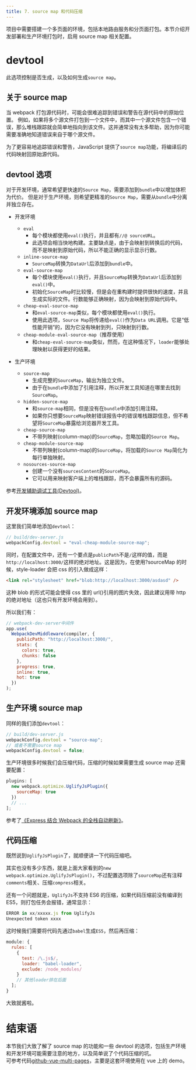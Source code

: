 ```yaml
---
title: 7. source map 和代码压缩
---
```


项目中需要搭建一个多页面的环境，包括本地路由服务和分页面打包。本节介绍开发部署和生产环境打包时，启用 source map 相关配置。

<!--more-->

# devtool

此选项控制是否生成，以及如何生成`source map`。

## 关于 source map

当 webpack 打包源代码时，可能会很难追踪到错误和警告在源代码中的原始位置。
例如，如果将多个源文件打包到一个文件中，而其中一个源文件包含一个错误，那么堆栈跟踪就会简单地指向到该文件。这并通常没有太多帮助，因为你可能需要准确地知道错误来自于哪个源文件。

为了更容易地追踪错误和警告，JavaScript 提供了`source map`功能，将编译后的代码映射回原始源代码。

## devtool 选项

对于开发环境，通常希望更快速的`Source Map`，需要添加到`bundle`中以增加体积为代价。
但是对于生产环境，则希望更精准的`Source Map`，需要从`bundle`中分离并独立存在。

- 开发环境

  - `eval`
    - 每个模块都使用`eval()`执行，并且都有`//@ sourceURL`。
    - 此选项会相当快地构建。主要缺点是，由于会映射到转换后的代码，而不是映射到原始代码，所以不能正确的显示显示行数。
  - `inline-source-map`
    - `SourceMap`转换为`DataUrl`后添加到`bundle`中。
  - `eval-source-map`
    - 每个模块使用`eval()`执行，并且`SourceMap`转换为`DataUrl`后添加到`eval()`中。
    - 初始化`SourceMap`时比较慢，但是会在重构建时提供很快的速度，并且生成实际的文件。行数能够正确映射，因为会映射到原始代码中。
  - `cheap-eval-source-map`
    - 和`eval-source-map`类似，每个模块都使用`eval()`执行。
    - 使用此选项，`Source Map`将传递给`eval()`作为`Data URL`调用。它是“低性能开销”的，因为它没有映射到列，只映射到行数。
  - `cheap-module-eval-source-map`（推荐使用）
    - 和`cheap-eval-source-map`类似，然而，在这种情况下，`loader`能够处理映射以获得更好的结果。

- 生产环境
  - `source-map`
    - 生成完整的`SourceMap`，输出为独立文件。
    - 由于在`bundle`中添加了引用注释，所以开发工具知道在哪里去找到`SourceMap`。
  - `hidden-source-map`
    - 和`source-map`相同，但是没有在`bundle`中添加引用注释。
    - 如果你只想要`SourceMap`映射错误报告中的错误堆栈跟踪信息，但不希望将`SourceMap`暴露给浏览器开发工具。
  - `cheap-source-map`
    - 不带列映射(column-map)的`SourceMap`，忽略加载的`Source Map`。
  - `cheap-module-source-map`
    - 不带列映射(column-map)的`SourceMap`，将加载的`Source Map`简化为每行单独映射。
  - `nosources-source-map`
    - 创建一个没有`sourcesContent`的`SourceMap`。
    - 它可以用来映射客户端上的堆栈跟踪，而不会暴露所有的源码。

参考[开发辅助调试工具(Devtool)](https://doc.webpack-china.org/configuration/devtool/)。

## 开发环境添加 source map

这里我们简单地添加`devtool`：

```js
// build/dev-server.js
webpackConfig.devtool = "eval-cheap-module-source-map";
```

同时，在配置文件中，还有一个要点是`publicPath`不是`/`这样的值，而是`http://localhost:3000/`这样的绝对地址。这是因为，在使用?sourceMap 的时候，style-loader 会把 css 的引入做成这样：

```html
<link rel="stylesheet" href="blob:http://localhost:3000/asdasd" />
```

这种 blob 的形式可能会使得 css 里的 url()引用的图片失效，因此建议用带 http 的绝对地址（这也只有开发环境会用到）。

所以我们有：

```js
// webpack-dev-server中间件
app.use(
  WebpackDevMiddleware(compiler, {
    publicPath: "http://localhost:3000/",
    stats: {
      colors: true,
      chunks: false
    },
    progress: true,
    inline: true,
    hot: true
  })
);
```

## 生产环境 source map

同样的我们添加`devtool`：

```js
// build/dev-server.js
webpackConfig.devtool = "source-map";
// 或者不需要source map
webpackConfig.devtool = false;
```

生产环境很多时候我们会压缩代码，压缩的时候如果需要生成 source map 还需要配置：

```js
plugins: [
  new webpack.optimize.UglifyJsPlugin({
    sourceMap: true
  })
  // ...
];
```

参考了[《Express 结合 Webpack 的全栈自动刷新》](http://acgtofe.com/posts/2016/02/full-live-reload-for-express-with-webpack)。

## 代码压缩

既然说到`UglifyJsPlugin`了，就顺便讲一下代码压缩吧。

其实也没有多少东西，就是上面大家看到的`new webpack.optimize.UglifyJsPlugin()`，不过配置选项除了`sourceMap`还有注释`comments`相关、压缩`compress`相关。

还有一个问题就是，`UglifyJs`不支持 ES6 的压缩，如果代码压缩前没有编译到 ES5，则打包任务会报错，通常显示：

```js
ERROR in xx/xxxxx.js from UglifyJs
Unexpected token xxxx
```

这时候我们需要将代码先通过`babel`生成`ES5`，然后再压缩：

```js
module: {
  rules: [
    {
      test: /\.js$/,
      loader: "babel-loader",
      exclude: /node_modules/
    }
    // 其他loader排在后面
  ];
}
```

大致就酱啦。

# 结束语

本节我们大致了解了 source map 的功能和一些 devtool 的选项，包括生产环境和开发环境可能需要注意的地方，以及简单说了个代码压缩的坑。  
可参考代码[github-vue-multi-pages](https://github.com/godbasin/vue-multi-pages)，主要是这套环境使用在 vue 上的 demo。
